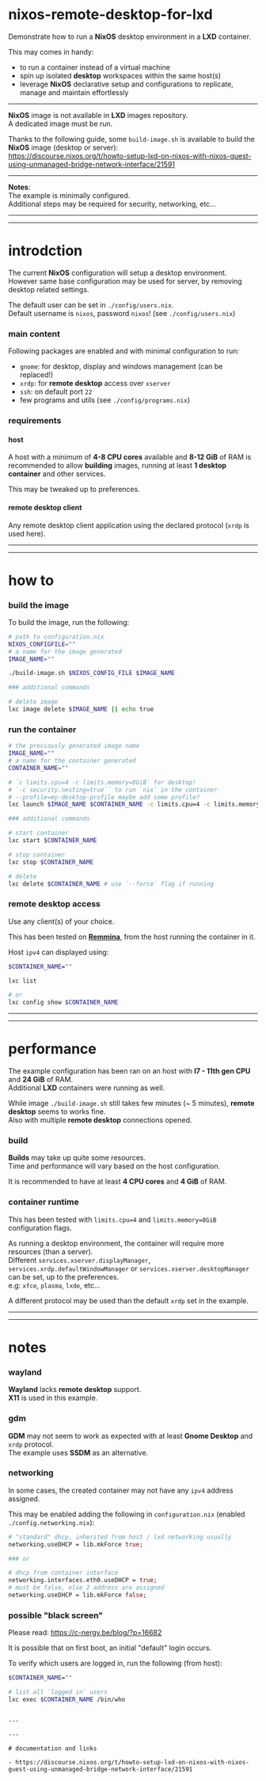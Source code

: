 # nixos-remote-desktop-for-lxd

Demonstrate how to run a **NixOS** desktop environment in a **LXD** container.

This may comes in handy:

- to run a container instead of a virtual machine
- spin up isolated **desktop** workspaces within the same host(s)
- leverage **NixOS** declarative setup and configurations to replicate, manage and maintain effortlessly

---

**NixOS** image is not available in **LXD** images repository.  
A dedicated image must be run.

Thanks to the following guide, some `build-image.sh` is available to build the **NixOS** image (desktop or server):  
https://discourse.nixos.org/t/howto-setup-lxd-on-nixos-with-nixos-guest-using-unmanaged-bridge-network-interface/21591

---

**Notes**:  
The example is minimally configured.  
Additional steps may be required for security, networking, etc...

---

---

# introdction

The current **NixOS** configuration will setup a desktop environment.  
However same base configuration may be used for server, by removing desktop related settings.

The default user can be set in `./config/users.nix`.  
Default username is `nixos`, password `nixos`! (see `./config/users.nix`)

### main content

Following packages are enabled and with minimal configuration to run:

- `gnome`: for desktop, display and windows management (can be replaced!)
- `xrdp`: for **remote desktop** access over `xserver`
- `ssh`: on default port `22`
- few programs and utils (see `./config/programs.nix`)

### requirements

#### host

A host with a minimum of **4-8 CPU cores** available and **8-12 GiB** of RAM is recommended to allow **building** images, running at least **1 desktop container** and other services.

This may be tweaked up to preferences.

#### remote desktop client

Any remote desktop client application using the declared protocol (`xrdp` is used here).

---

---

# how to

### build the image

To build the image, run the following:

```sh
# path to configuration.nix
NIXOS_CONFIGFILE=""
# a name for the image generated
IMAGE_NAME=""

./build-image.sh $NIXOS_CONFIG_FILE $IMAGE_NAME

### additional commands

# delete image
lxc image delete $IMAGE_NAME || echo true
```

### run the container

```sh
# the previously generated image name
IMAGE_NAME=""
# a name for the container generated
CONTAINER_NAME=""

# `c limits.cpu=4 -c limits.memory=8GiB` for desktop!
# `-c security.nesting=true`` to run `nix` in the container
# --profile=my-desktop-profile maybe add some profile?
lxc launch $IMAGE_NAME $CONTAINER_NAME -c limits.cpu=4 -c limits.memory=8GiB -c security.nesting=true

### additional commands

# start container
lxc start $CONTAINER_NAME

# stop container
lxc stop $CONTAINER_NAME

# delete
lxc delete $CONTAINER_NAME # use `--force` flag if running
```

### remote desktop access

Use any client(s) of your choice.

This has been tested on [**Remmina**](https://remmina.org/), from the host running the container in it.

Host `ipv4` can displayed using:

```sh
$CONTAINER_NAME=""

lxc list

# or
lxc config show $CONTAINER_NAME
```

---

---

# performance

The example configuration has been ran on an host with **I7 - 11th gen CPU** and **24 GiB** of RAM.  
Additional **LXD** containers were running as well.

While image `./build-image.sh` still takes few minutes (~ 5 minutes), **remote desktop** seems to works fine.  
Also with multiple **remote desktop** connections opened.

### build

**Builds** may take up quite some resources.  
Time and performance will vary based on the host configuration.

It is recommended to have at least **4 CPU cores** and **4 GiB** of RAM.

### container runtime

This has been tested with `limits.cpu=4` and `limits.memory=8GiB` configuration flags.

As running a desktop environment, the container will require more resources (than a server).  
Different `services.xserver.displayManager`, `services.xrdp.defaultWindowManager` or `services.xserver.desktopManager` can be set, up to the preferences.  
e.g: `xfce`, `plasma`, `lxde`, etc...

A different protocol may be used than the default `xrdp` set in the example.

---

---

# notes

### wayland

**Wayland** lacks **remote desktop** support.  
**X11** is used in this example.

### gdm

**GDM** may not seem to work as expected with at least **Gnome Desktop** and `xrdp` protocol.  
The example uses **SSDM** as an alternative.

### networking

In some cases, the created container may not have any `ipv4` address assigned.

This may be enabled adding the following in `configuration.nix` (enabled `./config.networking.nix`):

```nix
# "standard" dhcp, inherited from host / lxd networking usually
networking.useDHCP = lib.mkForce true;

### or

# dhcp from container interface
networking.interfaces.eth0.useDHCP = true;
# must be false, else 2 address are assigned
networking.useDHCP = lib.mkForce false;
```

### possible "black screen"

Please read: https://c-nergy.be/blog/?p=16682

It is possible that on first boot, an initial "default" login occurs.

To verify which users are logged in, run the following (from host):

```sh
$CONTAINER_NAME=""

# list all `logged in` users
lxc exec $CONTAINER_NAME /bin/who
```

```

---

---

# documentation and links

- https://discourse.nixos.org/t/howto-setup-lxd-on-nixos-with-nixos-guest-using-unmanaged-bridge-network-interface/21591
```
